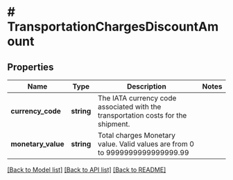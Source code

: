 # # TransportationChargesDiscountAmount

## Properties

Name | Type | Description | Notes
------------ | ------------- | ------------- | -------------
**currency_code** | **string** | The IATA currency code associated with the transportation costs for the shipment. |
**monetary_value** | **string** | Total charges Monetary value. Valid values are from 0 to 9999999999999999.99 |

[[Back to Model list]](../../README.md#models) [[Back to API list]](../../README.md#endpoints) [[Back to README]](../../README.md)
